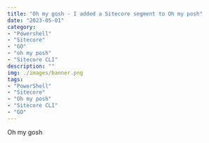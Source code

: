 ```yaml
---
title: "Oh my gosh - I added a Sitecore segment to Oh my posh"
date: "2023-05-01"
category: 
- "Powershell"
- "Sitecore"
- "GO"
- "oh my posh"
- "Sitecore CLI"
description: ""
img: ./images/banner.png
tags:
- "PowerShell"
- "Sitecore"
- "Oh my posh"
- "Sitecore CLI"
- "GO"
---
```


Oh my gosh